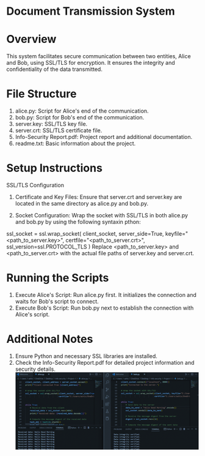 # Document Transmission System
# Overview
This system facilitates secure communication between two entities, Alice and Bob, using SSL/TLS for encryption. It ensures the integrity and confidentiality of the data transmitted.

# File Structure
1. alice.py: Script for Alice's end of the communication.
2. bob.py: Script for Bob's end of the communication.
3. server.key: SSL/TLS key file.
4. server.crt: SSL/TLS certificate file.
5. Info-Security Report.pdf: Project report and additional documentation.
6. readme.txt: Basic information about the project.

# Setup Instructions
 SSL/TLS Configuration
 1. Certificate and Key Files: Ensure that server.crt and server.key are located in the same directory as alice.py and bob.py.

 2. Socket Configuration: Wrap the socket with SSL/TLS in both alice.py and bob.py by using the following syntaxin pthon:

ssl_socket = ssl.wrap_socket(
    client_socket,
    server_side=True,
    keyfile="<path_to_server.key>",
    certfile="<path_to_server.crt>",
    ssl_version=ssl.PROTOCOL_TLS
)
Replace <path_to_server.key> and <path_to_server.crt> with the actual file paths of server.key and server.crt.

# Running the Scripts
1. Execute Alice's Script: Run alice.py first. It initializes the connection and waits for Bob's script to connect.
2. Execute Bob's Script: Run bob.py next to establish the connection with Alice's script.
# Additional Notes
1. Ensure Python and necessary SSL libraries are installed.
2. Check the Info-Security Report.pdf for detailed project information and security details.
![ASecurity-Screenshot](https://github.com/aninda20/document-transmission-system/blob/main/Security%20transfer/image/Screenshot.png)


